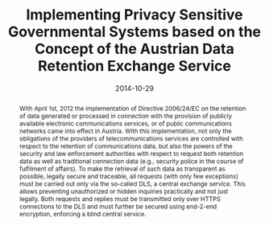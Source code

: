 ---
abstract: With April 1st, 2012 the implementation of Directive 2006/24/EC on the retention
  of data generated or processed in connection with the provision of publicly available
  electronic communications services, or of public communications networks came into
  effect in Austria. With this implementation, not only the obligations of the providers
  of telecommunications services are controlled with respect to the retention of communications
  data, but also the powers of the security and law enforcement authorities with respect
  to request both retention data as well as traditional connection data (e.g., security
  police in the course of fulfilment of affairs). To make the retrieval of such data
  as transparent as possible, legally secure and traceable, all requests (with only
  few exceptions) must be carried out only via the so-called DLS, a central exchange
  service. This allows preventing unauthorized or hidden inquiries practically and
  not just legally. Both requests and replies must be transmitted only over HTTPS
  connections to the DLS and must further be secured using end-2-end encryption, enforcing
  a blind central service.
authors:
- Michael Schafferer
- Markus Gruber
- Thomas Grechenig
date: '2014-10-29'
featured: false
publication_types:
- '0'
publishDate: '2014-10-29'
title: Implementing Privacy Sensitive Governmental Systems based on the Concept of
  the Austrian Data Retention Exchange Service
url_pdf: ''
---